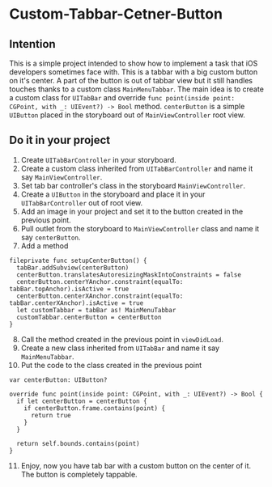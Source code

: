 # Custom-Tabbar-Cetner-Button

## Intention
This is a simple project intended to show how to implement a task that iOS developers sometimes face with. This is a tabbar with a big custom button on it's center. A part of the button is out of tabbar view but it still handles touches thanks to a custom class `MainMenuTabbar`.
The main idea is to create a custom class for `UITabBar` and override `func point(inside point: CGPoint, with _: UIEvent?) -> Bool` method. `centerButton` is a simple `UIButton` placed in the storyboard out of `MainViewController` root view.

## Do it in your project
1. Create `UITabBarController` in your storyboard.
2. Create a custom class inherited from `UITabBarController` and name it say `MainViewController`.
3. Set tab bar controller's class in the storyboard `MainViewController`.
4. Create a `UIButton` in the storyboard and place it in your `UITabBarController` out of root view.
5. Add an image in your project and set it to the button created in the previous point.
6. Pull outlet from the storyboard to `MainViewController` class and name it say `centerButton`.
7. Add a method
```
fileprivate func setupCenterButton() {
  tabBar.addSubview(centerButton)
  centerButton.translatesAutoresizingMaskIntoConstraints = false
  centerButton.centerYAnchor.constraint(equalTo: tabBar.topAnchor).isActive = true
  centerButton.centerXAnchor.constraint(equalTo: tabBar.centerXAnchor).isActive = true
  let customTabbar = tabBar as! MainMenuTabbar
  customTabbar.centerButton = centerButton
}
```
8. Call the method created in the previous point in `viewDidLoad`.
9. Create a new class inherited from `UITabBar` and name it say `MainMenuTabbar`.
10. Put the code to the class created in the previous point
```
var centerButton: UIButton?

override func point(inside point: CGPoint, with _: UIEvent?) -> Bool {
  if let centerButton = centerButton {
    if centerButton.frame.contains(point) {
      return true
    }
  }

  return self.bounds.contains(point)
}
```
11. Enjoy, now you have tab bar with a custom button on the center of it. The button is completely tappable.
